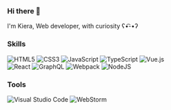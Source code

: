 ### Hi there 👋

I'm Kiera, Web developer, with curiosity ʕ•͡-•ʔ

### Skills
<div>
  <img src="https://img.shields.io/badge/html5-%23E34F26.svg?&style=flat-square&logo=html5&logoColor=white" alt="HTML5" />
  <img src="https://img.shields.io/badge/css3-%231572B6.svg?&style=flat-square&logo=css3&logoColor=white" alt="CSS3" />
  <img src="https://img.shields.io/badge/javascript-%23323330.svg?&style=flat-square&logo=javascript&logoColor=%23F7DF1E" alt="JavaScript" />
  <img src="https://img.shields.io/badge/typescript-%23007acc.svg?logo=typescript&logoColor=white&style=flat-square" alt="TypeScript" />
  <img src="https://img.shields.io/badge/vue.js-%2335495e.svg?logo=vue.js&logoColor=%234fc08d&style=flat-square" alt="Vue.js" /><br/>  
  <img src="https://img.shields.io/badge/react-%2320232a.svg?&style=flat-square&logo=react&logoColor=%2361DAFB" alt="React" />
  <img src="https://img.shields.io/badge/graphql-%23e10098.svg?logo=graphql&logoColor=white&style=flat-square" alt="GraphQL" />
  <img src="https://img.shields.io/badge/webpack-%231e72b3.svg?logo=webpack&logoColor=white&style=flat-square" alt="Webpack" />
  <img src="https://img.shields.io/badge/node.js-%2343853D.svg?&style=flat-square&logo=node.js&logoColor=white" alt="NodeJS" />
</div>

### Tools
<div>
  <img src="https://img.shields.io/badge/visual%20studio%20code-%230078d7.svg?logo=visual-studio-code&logoColor=white&style=flat-square" alt="Visual Studio Code" />
  <img src="https://img.shields.io/badge/webstorm-%23000000.svg?logo=webstorm&logoColor=white&style=flat-square" alt="WebStorm" />
</div>

###
<!---
dodocie/dodocie is a ✨ special ✨ repository because its `README.md` (this file) appears on your GitHub profile.
You can click the Preview link to take a look at your changes.
--->
